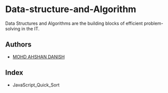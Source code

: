 # Data-structure-and-Algorithm

Data Structures and Algorithms are the building blocks of efficient problem-solving in the IT.

## Authors

- [MOHD AHSHAN DANISH](https://www.github.com/mailtodnaish)


## Index
- JavaScript_Quick_Sort